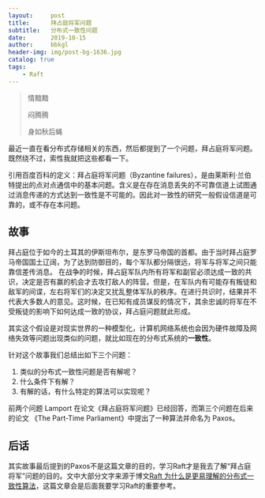 ```yaml
---
layout:     post
title:      拜占庭将军问题
subtitle:   分布式一致性问题
date:       2019-10-15
author:     bbkgl
header-img: img/post-bg-1636.jpg
catalog: true
tags:
    - Raft
---
```


>情黯黯
>
>闷腾腾
>
>身如秋后蝇

最近一直在看分布式存储相关的东西，然后都提到了一个问题，拜占庭将军问题。既然绕不过，索性我就把这些都看一下。

引用百度百科的定义：拜占庭将军问题（Byzantine failures），是由莱斯利·兰伯特提出的点对点通信中的基本问题。含义是在存在消息丢失的不可靠信道上试图通过消息传递的方式达到一致性是不可能的。因此对一致性的研究一般假设信道是可靠的，或不存在本问题。

## 故事

拜占庭位于如今的土耳其的伊斯坦布尔，是东罗马帝国的首都。由于当时拜占庭罗马帝国国土辽阔，为了达到防御目的，每个军队都分隔很远，将军与将军之间只能靠信差传消息。 在战争的时候，拜占庭军队内所有将军和副官必须达成一致的共识，决定是否有赢的机会才去攻打敌人的阵营。但是，在军队内有可能存有叛徒和敌军的间谍，左右将军们的决定又扰乱整体军队的秩序。在进行共识时，结果并不代表大多数人的意见。这时候，在已知有成员谋反的情况下，其余忠诚的将军在不受叛徒的影响下如何达成一致的协议，拜占庭问题就此形成。

其实这个假设是对现实世界的一种模型化，计算机网络系统也会因为硬件故障及网络失效等问题出现类似的问题，就比如现在的分布式系统的**一致性**。

针对这个故事我们总结出如下三个问题：

1. 类似的分布式一致性问题是否有解呢？
2. 什么条件下有解？
3. 有解的话，有什么特定的算法可以实现呢？

前两个问题 Lamport 在论文《拜占庭将军问题》已经回答，而第三个问题在后来的论文 《The Part-Time Parliament》中提出了一种算法并命名为 Paxos。

## 后话

其实故事最后提到的Paxos不是这篇文章的目的，学习Raft才是我去了解“拜占庭将军”问题的目的。文中大部分文字来源于博文[Raft 为什么是更易理解的分布式一致性算法](https://www.cnblogs.com/mindwind/p/5231986.html)，这篇文章会是后面我要学习Raft的重要参考。